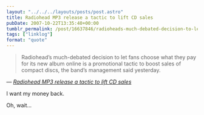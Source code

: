 ```yaml
---
layout: "../../../layouts/posts/post.astro"
title: Radiohead MP3 release a tactic to lift CD sales
pubDate: 2007-10-22T13:35:40+00:00
tumblr_permalink: /post/16637846/radioheads-much-debated-decision-to-let-fans
tags: ["linklog"]
format: "quote"
---
```


> Radiohead&rsquo;s much-debated decision to let fans choose what they pay for its new album online is a promotional tactic to boost sales of compact discs, the band&rsquo;s management said yesterday.

— <cite>[_Radiohead MP3 release a tactic to lift CD sales_](http://www.ft.com/cms/s/0/0a9c779a-7797-11dc-9de8-0000779fd2ac.html?nclick_check=1)</cite>

I want my money back.

Oh, wait&hellip;
